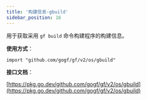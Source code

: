 ```yaml
---
title: '构建信息-gbuild'
sidebar_position: 16
---
```


用于获取采用 `gf build` 命令构建程序的构建信息。

**使用方式**：

```
import "github.com/gogf/gf/v2/os/gbuild"
```

**接口文档**：

[https://pkg.go.dev/github.com/gogf/gf/v2/os/gbuild](https://pkg.go.dev/github.com/gogf/gf/v2/os/gbuild)